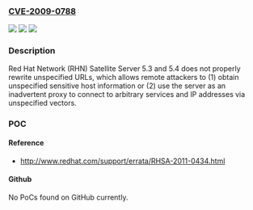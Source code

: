### [CVE-2009-0788](https://cve.mitre.org/cgi-bin/cvename.cgi?name=CVE-2009-0788)
![](https://img.shields.io/static/v1?label=Product&message=n%2Fa&color=blue)
![](https://img.shields.io/static/v1?label=Version&message=n%2Fa&color=blue)
![](https://img.shields.io/static/v1?label=Vulnerability&message=n%2Fa&color=brighgreen)

### Description

Red Hat Network (RHN) Satellite Server 5.3 and 5.4 does not properly rewrite unspecified URLs, which allows remote attackers to (1) obtain unspecified sensitive host information or (2) use the server as an inadvertent proxy to connect to arbitrary services and IP addresses via unspecified vectors.

### POC

#### Reference
- http://www.redhat.com/support/errata/RHSA-2011-0434.html

#### Github
No PoCs found on GitHub currently.


